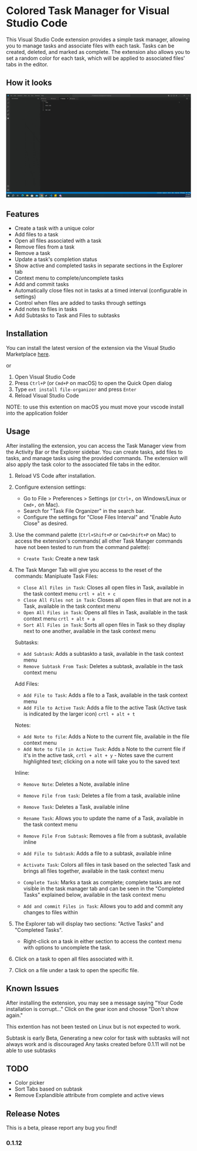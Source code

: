# Colored Task Manager for Visual Studio Code

This Visual Studio Code extension provides a simple task manager, allowing you to manage tasks and associate files with each task. Tasks can be created, deleted, and marked as complete. The extension also allows you to set a random color for each task, which will be applied to associated files' tabs in the editor.

## How it looks

![Preview GIF](https://github.com/kobilee/task-file-organizer/raw/main/assests/preview.gif)

## Features

- Create a task with a unique color
- Add files to a task
- Open all files associated with a task
- Remove files from a task
- Remove a task
- Update a task's completion status
- Show active and completed tasks in separate sections in the Explorer tab
- Context menu to complete/uncomplete tasks
- Add and commit tasks
- Automatically close files not in tasks at a timed interval (configurable in settings)
- Control when files are added to tasks through settings
- Add notes to files in tasks
- Add Subtasks to Task and Files to subtasks

## Installation

You can install the latest version of the extension via the Visual Studio Marketplace [here](https://marketplace.visualstudio.com/items?itemName=JakobiLee.file-organizer).

or 

1. Open Visual Studio Code
2. Press `Ctrl+P` (or `Cmd+P` on macOS) to open the Quick Open dialog
3. Type `ext install file-organizer` and press `Enter`
4. Reload Visual Studio Code

NOTE: to use this extention on macOS you must move your vscode install into the application folder

## Usage

After installing the extension, you can access the Task Manager view from the Activity Bar or the Explorer sidebar. You can create tasks, add files to tasks, and manage tasks using the provided commands. The extension will also apply the task color to the associated file tabs in the editor.

1. Reload VS Code after installation.
2. Configure extension settings:
   - Go to File > Preferences > Settings (or `Ctrl+,` on Windows/Linux or `Cmd+,` on Mac).
   - Search for "Task File Organizer" in the search bar.
   - Configure the settings for "Close Files Interval" and "Enable Auto Close" as desired.
3. Use the command palette (`Ctrl+Shift+P` or `Cmd+Shift+P` on Mac) to access the extension's commands( all other Task Manger commands have not been tested to run from the command palette):
   - `Create Task`: Create a new task
4. The Task Manger Tab will give you access to the reset of the commands:
   Manipluate Task Files:
   - `Close All Files in Task`: Closes all open files in Task, available in the task context menu ```crtl + alt + c```
   - `Close All Files not in Task`: Closes all open files in that are not in a Task, available in the task context menu
   - `Open All Files in Task`: Opens all files in Task, available in the task context menu ```crtl + alt + a```
   - `Sort All Files in Task`: Sorts all open files in Task so they display next to one another, available in the task context menu
   
   Subtasks:
   - `Add Subtask`: Adds a subtaskto a task, available in the task context menu
   - `Remove Subtask From Task`: Deletes a subtask, available in the task context menu

   Add Files:
   - `Add File to Task`: Adds a file to a Task, available in the task context menu
   - `Add File to Active Task`: Adds a file to the active Task (Active task is indicated by the larger icon) ```crtl + alt + t ```

   Notes:
   - `Add Note to file`: Adds a Note to the current file, available in the file context menu
   - `Add Note to file in Active Task`: Adds a Note to the current file if it's in the active task, ```crtl + alt + y```
         - Notes save the current highlighted text; clicking on a note will take you to the saved text

   Inline:
   - `Remove Note`: Deletes a Note, available inline 
   - `Remove File from task`: Deletes a file from a task, available inline 
   - `Remove Task`: Deletes a Task, available inline 
   - `Rename Task`: Allows you to update the name of a Task, available in the task context menu
   - `Remove File From Subtask`: Removes a file from a subtask, available inline 
   - `Add File to Subtask`: Adds a file to a subtask, available inline 


   - `Activate Task`: Colors all files in task based on the selected Task and brings all files together, available in the task context menu
   - `Complete Task`: Marks a task as complete; complete tasks are not visible in the task manager tab and can be seen in the "Completed Tasks" explained below, available in the task context menu
   - `Add and commit Files in Task`: Allows you to add and commit any changes to files within
5. The Explorer tab will display two sections: "Active Tasks" and "Completed Tasks".
   - Right-click on a task in either section to access the context menu with options to uncomplete the task.
6. Click on a task to open all files associated with it.
7. Click on a file under a task to open the specific file.


## Known Issues

After installing the extension, you may see a message saying "Your Code installation is corrupt..." Click on the gear icon and choose "Don't show again."

This extention has not been tested on Linux but is not expected to work.

Subtask is early Beta, Generating a new color for task with subtasks will not always work and is discouraged 
Any tasks created before 0.1.11 will not be able to use subtasks

## TODO

- Color picker
- Sort Tabs based on subtask
- Remove Explandible attribute from complete and active views

## Release Notes

This is a beta, please report any bug you find!

### 0.1.12

